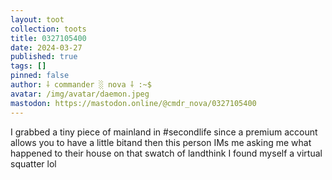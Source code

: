```yaml
---
layout: toot
collection: toots
title: 0327105400
date: 2024-03-27
published: true
tags: []
pinned: false
author: ⸸ commander ░ nova ⸸ :~$
avatar: /img/avatar/daemon.jpeg
mastodon: https://mastodon.online/@cmdr_nova/0327105400
---
```


I grabbed a tiny piece of mainland in #secondlife since a premium account allows you to have a little bitand then this person IMs me asking me what happened to their house on that swatch of landthink I found myself a virtual squatter lol
